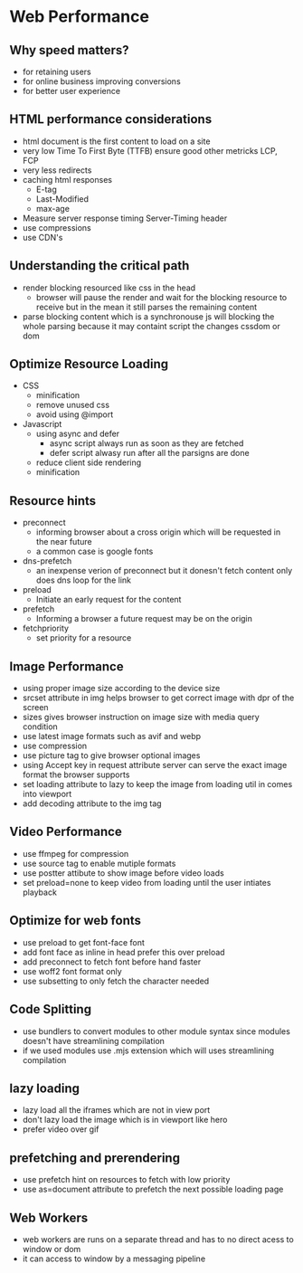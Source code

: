 # Web Performance

## Why speed matters?
+ for retaining users
+ for online business improving conversions
+ for better user experience

## HTML performance considerations
+ html document is the first content to load on a site 
+ very low Time To First Byte (TTFB) ensure good other metricks LCP, FCP
+ very less redirects
+ caching html responses
    + E-tag
    + Last-Modified
    + max-age
+ Measure server response timing Server-Timing header
+ use compressions
+ use CDN's

## Understanding the critical path
+ render blocking resourced like css in the head
    + browser will pause the render and wait for the blocking resource to receive but in the mean it still parses the remaining content
+ parse blocking content which is a synchronouse js will blocking the whole parsing because it may containt script the changes cssdom or dom

## Optimize Resource Loading
+ CSS
    + minification
    + remove unused css
    + avoid using @import 
+ Javascript
    + using async and defer
        + async script always run as soon as they are fetched
        + defer script alwasy run after all the parsigns are done
    + reduce client side rendering 
    + minification

## Resource hints
+ preconnect
    + informing browser about a cross origin which will be requested in the near future
    + a common case is google fonts
+ dns-prefetch
    + an inexpense verion of preconnect but it donesn't fetch content only does dns loop for the link
+ preload
    + Initiate an early request for the content 
+ prefetch
    + Informing a browser a future request may be on the origin
+ fetchpriority
    + set priority for a resource

## Image Performance
+ using proper image size according to the device size
+ srcset attribute in img helps browser to get correct image with dpr of the screen
+ sizes gives browser instruction on image size with media query condition 
+ use latest image formats such as avif and webp
+ use compression 
+ use picture tag to give browser optional images
+ using Accept key in request attribute server can serve the exact image format the browser supports
+ set loading attribute to lazy to keep the image from loading util in comes into viewport
+ add decoding attribute to the img tag

## Video Performance
+ use ffmpeg for compression
+ use source tag to enable mutiple formats
+ use postter attibute to show image before video loads
+ set preload=none to keep video from loading until the user intiates playback

## Optimize for web fonts
+ use preload to get font-face font
+ add font face as inline in head prefer this over preload
+ add preconnect to fetch font before hand faster
+ use woff2 font format only
+ use subsetting to only fetch the character needed

## Code Splitting
+ use bundlers to convert modules to other module syntax since modules doesn't have streamlining compilation
+ if we used modules use .mjs extension which will uses streamlining compilation

## lazy loading
+ lazy load all the iframes which are not in view port
+ don't lazy load the image which is in viewport like hero
+ prefer video over gif

## prefetching and prerendering
+ use prefetch hint on resources to fetch with low priority
+ use as=document attribute to prefetch the next possible loading page

## Web Workers
+ web workers are runs on a separate thread and has to no direct acess to window or dom
+ it can access to window by a messaging pipeline